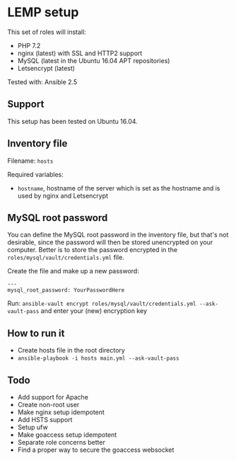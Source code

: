 # LEMP setup

This set of roles will install:
- PHP 7.2
- nginx (latest) with SSL and HTTP2 support
- MySQL (latest in the Ubuntu 16.04 APT repositories)
- Letsencrypt (latest)

Tested with: Ansible 2.5

## Support
This setup has been tested on Ubuntu 16.04.

## Inventory file
Filename: `hosts`

Required variables:
- `hostname`, hostname of the server which is set as the hostname and is used by nginx and Letsencrypt

## MySQL root password
You can define the MySQL root password in the inventory file, but that's not desirable, since the password will then be
stored unencrypted on your computer.
Better is to store the password encrypted in the `roles/mysql/vault/credentials.yml` file.

Create the file and make up a new password:
```
---
mysql_root_password: YourPasswordHere
```

Run: `ansible-vault encrypt roles/mysql/vault/credentials.yml --ask-vault-pass` and enter your (new) encryption key

## How to run it
- Create hosts file in the root directory
- `ansible-playbook -i hosts main.yml --ask-vault-pass`

## Todo
- Add support for Apache
- Create non-root user
- Make nginx setup idempotent
- Add HSTS support
- Setup ufw
- Make goaccess setup idempotent
- Separate role concerns better
- Find a proper way to secure the goaccess websocket
